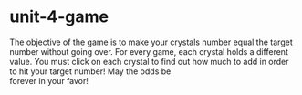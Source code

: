 # unit-4-game
  The objective of the game is to make your crystals number equal the target number without going over. For every game, each crystal holds
  a different value. You must click on each crystal to find out how much to add in order to hit your target number! May the odds be       
  forever in your favor!
